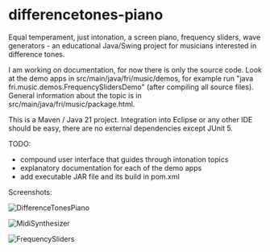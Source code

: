 # differencetones-piano
Equal temperament, just intonation, a screen piano, frequency sliders, wave generators - an educational Java/Swing project for musicians interested in difference tones.

I am working on documentation, for now there is only the source code. 
Look at the demo apps in src/main/java/fri/music/demos, for example run "java fri.music.demos.FrequencySlidersDemo" (after compiling all source files).
General information about the topic is in src/main/java/fri/music/package.html.

This is a Maven / Java 21 project. Integration into Eclipse or any other IDE should be easy, there are no external dependencies except JUnit 5.

TODO: 
- compound user interface that guides through intonation topics
- explanatory documentation for each of the demo apps
- add executable JAR file and its build in pom.xml

Screenshots:

![DifferenceTonesPiano](https://github.com/user-attachments/assets/8b4ac1c2-97df-4966-8c31-a06d183bce70)

![MidiSynthesizer](https://github.com/user-attachments/assets/950eee6e-7b08-49ba-b56f-7284aece1320)

![FrequencySliders](https://github.com/user-attachments/assets/22a1dcb5-e046-4a06-a44e-6e9e2b192cff)
